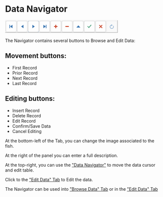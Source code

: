 ﻿# Data Navigator

![Navigator](Navigator.png)

The Navigator contains several buttons to Browse and Edit Data:

## Movement buttons:

- First Record
- Prior Record
- Next Record
- Last Record

## Editing buttons:
- Insert Record
- Delete Record
- Edit Record
- Confirm/Save Data
- Cancel Editing

At the bottom-left of the Tab, you can change the image associated to the fish.

At the right of the panel you can enter a full description.

At the top-right, you can use the ["Data Navigator"](DataNav.md) to move the data cursor and edit table.

Click to the ["Edit Data" Tab](EditTab.md) to Edit the data.

The Navigator can be used into ["Browse Data" Tab](BrowseTab.md) or in the ["Edit Data" Tab](EditTab.md)

